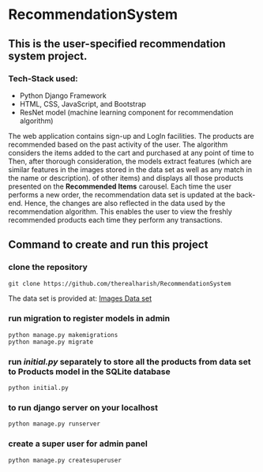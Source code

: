 # RecommendationSystem

## This is the user-specified recommendation system project.

### Tech-Stack used:
* Python
Django Framework
* HTML, CSS, JavaScript, and Bootstrap
* ResNet model (machine learning component for recommendation algorithm)

The web application contains sign-up and LogIn facilities.
The products are recommended based on the past activity of the user. The algorithm considers the items added to the cart and purchased at any point of time to
Then, after thorough consideration, the models extract features (which are similar features in the images stored in the data set as well as any match in the name or description).
of other items) and displays all those products presented on the **Recommended Items** carousel.
Each time the user performs a new order, the recommendation data set is updated at the back-end. Hence, the changes are also reflected in the data used by the recommendation algorithm.
This enables the user to view the freshly recommended products each time they perform any transactions.

## Command to create and run this project

### clone the repository

```
git clone https://github.com/therealharish/RecommendationSystem
```

The data set is provided at: [Images Data set](https://www.kaggle.com/datasets/paramaggarwal/fashion-product-images-small?select=images)

### run migration to register models in admin
```
python manage.py makemigrations
python manage.py migrate
```

### run _initial.py_ separately to store all the products from data set to Products model in the SQLite database
```
python initial.py
```

### to run django server on your localhost
```
python manage.py runserver
```

### create a super user for admin panel
```
python manage.py createsuperuser
```





